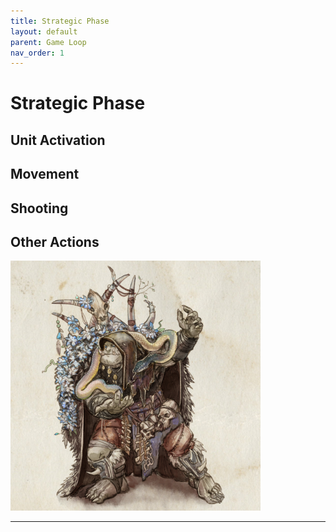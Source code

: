 ```yaml
---
title: Strategic Phase
layout: default
parent: Game Loop
nav_order: 1
---
```


# Strategic Phase

## Unit Activation

## Movement

## Shooting

## Other Actions

<img style="float: center;" src="../../assets/images/shaman.png" width="400">

----